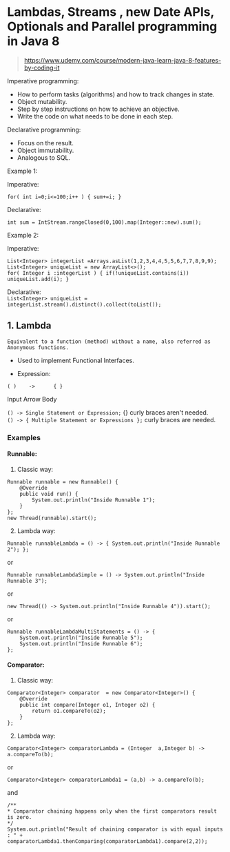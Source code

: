 # Lambdas, Streams , new Date APIs, Optionals and Parallel programming in Java 8
> https://www.udemy.com/course/modern-java-learn-java-8-features-by-coding-it

Imperative programming:</br>
* How to perform tasks (algorithms) and how to track changes in state.</br>
* Object mutability.</br>
* Step by step instructions on how to achieve an objective.</br>
* Write the code on what needs to be done in each step.</br>

Declarative programming:</br>
* Focus on the result.</br>
* Object immutability.</br>
* Analogous to SQL.</br>

Example 1:

Imperative:</br>
```int sum=0;
for( int i=0;i<=100;i++ ) { sum+=i; }
```

Declarative:</br>
```
int sum = IntStream.rangeClosed(0,100).map(Integer::new).sum();
```

Example 2:

Imperative:</br>
```
List<Integer> integerList =Arrays.asList(1,2,3,4,4,5,5,6,7,7,8,9,9);
List<Integer> uniqueList = new ArrayList<>();
for( Integer i :integerList ) { if(!uniqueList.contains(i)) uniqueList.add(i); }
```

Declarative:</br>
```List<Integer> uniqueList = integerList.stream().distinct().collect(toList());```

## 1. Lambda
`Equivalent to a function (method) without a name, also referred as Anonymous functions.`

* Used to implement Functional Interfaces.</br>


* Expression: 
```
( )    ->      { }
```
Input  Arrow   Body</br>

```() -> Single Statement or Expression;``` {} curly braces aren't needed.</br>
```() -> { Multiple Statement or Expressions };``` curly braces are needed.</br>

### Examples</br>

#### Runnable:</br>

1. Classic way:</br>
```
Runnable runnable = new Runnable() {
    @Override
    public void run() {
        System.out.println("Inside Runnable 1");
    }
};
new Thread(runnable).start();
```

2. Lambda way:</br>
```
Runnable runnableLambda = () -> { System.out.println("Inside Runnable 2"); };
```
or</br>
```
Runnable runnableLambdaSimple = () -> System.out.println("Inside Runnable 3");
```
or</br>
```
new Thread(() -> System.out.println("Inside Runnable 4")).start();
```
or</br>
```
Runnable runnableLambdaMultiStatements = () -> { 
    System.out.println("Inside Runnable 5");
    System.out.println("Inside Runnable 6");
};
```
#### Comparator:</br>

1. Classic way:</br>
```
Comparator<Integer> comparator  = new Comparator<Integer>() {
    @Override
    public int compare(Integer o1, Integer o2) {
        return o1.compareTo(o2);
    }
};
```

2. Lambda way:</br>
```
Comparator<Integer> comparatorLambda = (Integer  a,Integer b) -> a.compareTo(b);
```
or</br>
```
Comparator<Integer> comparatorLambda1 = (a,b) -> a.compareTo(b);
```
and</br>
```
/**
* Comparator chaining happens only when the first comparators result is zero.
*/
System.out.println("Result of chaining comparator is with equal inputs : " + comparatorLambda1.thenComparing(comparatorLambda1).compare(2,2));
```
